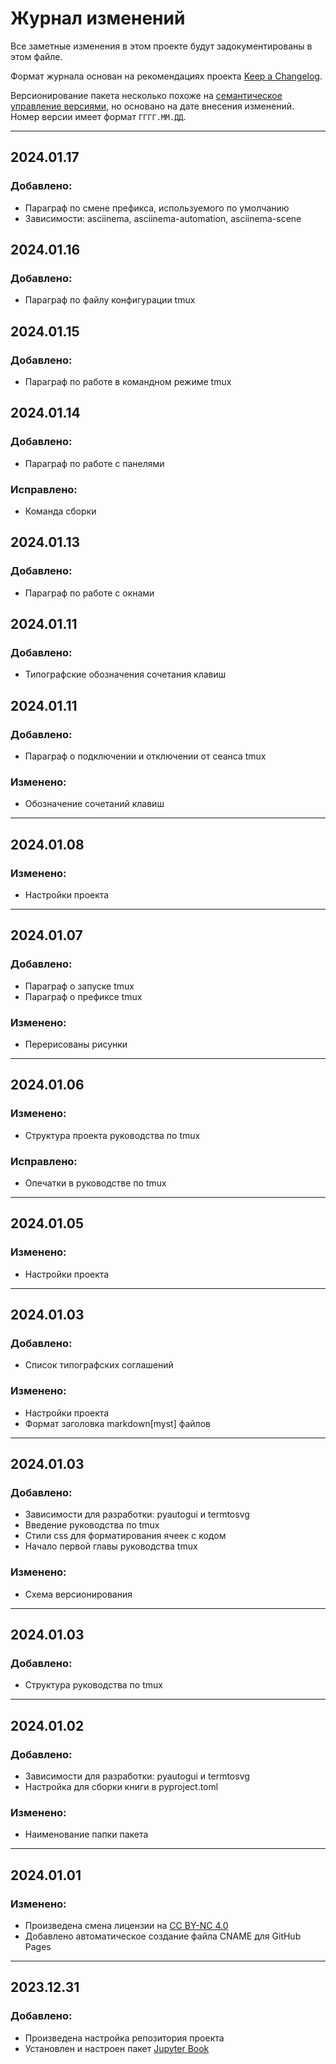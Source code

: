 # Журнал изменений

Все заметные изменения в этом проекте будут задокументированы в этом файле.

Формат журнала основан на рекомендациях проекта [Keep a Changelog](https://keepachangelog.com/ru/1.1.0/).

Версионирование пакета несколько похоже на [семантическое управление версиями](https://semver.org/lang/ru/), но основано на дате внесения
изменений. Номер версии имеет формат `ГГГГ.ММ.ДД`.

---

<!--
## 2024.xx.xx

### Добавлено:
-

### Изменено:
-

### Устарело:
-

### Удалено:
-

### Исправлено:
-

### Безопасность:
-

---
-->
## 2024.01.17
### Добавлено:
- Параграф по смене префикса, используемого по умолчанию
- Зависимости: asciinema, asciinema-automation, asciinema-scene

## 2024.01.16
### Добавлено:
- Параграф по файлу конфигурации tmux

## 2024.01.15
### Добавлено:
- Параграф по работе в командном режиме tmux

## 2024.01.14
### Добавлено:
- Параграф по работе с панелями
### Исправлено:
- Команда сборки

## 2024.01.13
### Добавлено:
- Параграф по работе с окнами

## 2024.01.11
### Добавлено:
- Типографские обозначения сочетания клавиш

## 2024.01.11
### Добавлено:
- Параграф о подключении и отключении от сеанса tmux
### Изменено:
- Обозначение сочетаний клавиш
---

## 2024.01.08
### Изменено:
- Настройки проекта
---

## 2024.01.07
### Добавлено:
- Параграф о запуске tmux
- Параграф о префиксе tmux
### Изменено:
- Перерисованы рисунки
---

## 2024.01.06
### Изменено:
- Структура проекта руководства по tmux
### Исправлено:
- Опечатки в руководстве по tmux
---

## 2024.01.05
### Изменено:
- Настройки проекта
---

## 2024.01.03
### Добавлено:
- Список типографских соглашений
### Изменено:
- Настройки проекта
- Формат заголовка markdown[myst] файлов
---

## 2024.01.03
### Добавлено:
- Зависимости для разработки: pyautogui и termtosvg
- Введение руководства по tmux
- Стили css для форматирования ячеек с кодом
- Начало первой главы руководства tmux
### Изменено:
- Схема версионирования
---

## 2024.01.03
### Добавлено:
- Структура руководства по tmux
---

## 2024.01.02
### Добавлено:
- Зависимости для разработки: pyautogui и termtosvg
- Настройка для сборки книги в pyproject.toml
### Изменено:
- Наименование папки пакета
---

## 2024.01.01
### Изменено:
- Произведена смена лицензии на [CC BY-NC 4.0](https://creativecommons.org/licenses/by-nc/4.0/legalcode.en)
- Добавлено автоматическое создание файла CNAME для GitHub Pages
---

## 2023.12.31
### Добавлено:
- Произведена настройка репозитория проекта
- Установлен и настроен пакет [Jupyter Book](https://jupyterbook.org/)
